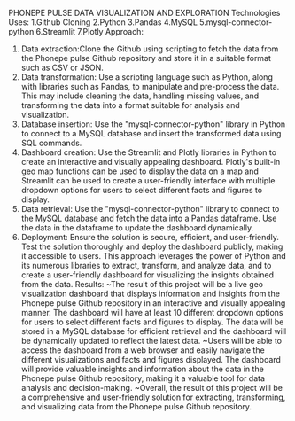 PHONEPE PULSE DATA VISUALIZATION AND EXPLORATION
Technologies Uses:
1.Github Cloning
2.Python
3.Pandas
4.MySQL
5.mysql-connector-python
6.Streamlit
7.Plotly
Approach:
1.	Data extraction:Clone the Github using scripting to fetch the data from the Phonepe pulse Github repository and store it in a suitable format such as CSV or JSON.
2.	Data transformation: Use a scripting language such as Python, along with libraries such as Pandas, to manipulate and pre-process the data. This may include cleaning the data, handling missing values, and transforming the data into a format suitable for analysis and visualization.
3.	Database insertion: Use the "mysql-connector-python" library in Python to connect to a MySQL database and insert the transformed data using SQL commands.
4.	Dashboard creation: Use the Streamlit and Plotly libraries in Python to create an interactive and visually appealing dashboard. Plotly's built-in geo map functions can be used to display the data on a map and Streamlit can be used to create a user-friendly interface with multiple dropdown options for users to select different facts and figures to display.
5.	Data retrieval: Use the "mysql-connector-python" library to connect to the MySQL database and fetch the data into a Pandas dataframe. Use the data in the dataframe to update the dashboard dynamically.
6.	Deployment: Ensure the solution is secure, efficient, and user-friendly. Test the solution thoroughly and deploy the dashboard publicly, making it accessible to users.
This approach leverages the power of Python and its numerous libraries to extract, transform, and analyze data, and to create a user-friendly dashboard for visualizing the insights obtained from the data.
Results:
~The result of this project will be a live geo visualization dashboard that displays information and insights from the Phonepe pulse Github repository in an interactive and visually appealing manner. The dashboard will have at least 10 different dropdown options for users to select different facts and figures to display. The data will be stored in a MySQL database for efficient retrieval and the dashboard will be dynamically updated to reflect the latest data.
~Users will be able to access the dashboard from a web browser and easily navigate the different visualizations and facts and figures displayed. The dashboard will provide valuable insights and information about the data in the Phonepe pulse Github repository, making it a valuable tool for data analysis and decision-making.
~Overall, the result of this project will be a comprehensive and user-friendly solution for extracting, transforming, and visualizing data from the Phonepe pulse Github repository.
